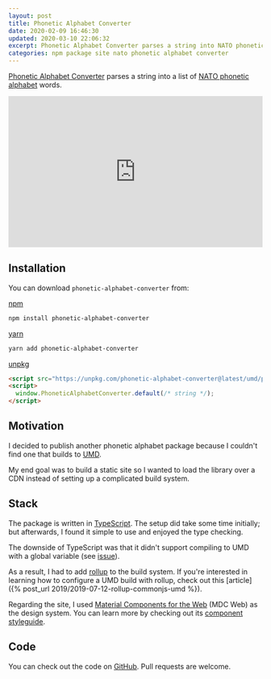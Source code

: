```yaml
---
layout: post
title: Phonetic Alphabet Converter
date: 2020-02-09 16:46:30
updated: 2020-03-10 22:06:32
excerpt: Phonetic Alphabet Converter parses a string into NATO phonetic alphabet words.
categories: npm package site nato phonetic alphabet converter
---
```


[Phonetic Alphabet Converter](https://remarkablemark.org/phonetic-alphabet-converter/) parses a string into a list of [NATO phonetic alphabet](https://en.wikipedia.org/wiki/NATO_phonetic_alphabet) words.

<iframe src="https://remarkablemark.org/phonetic-alphabet-converter/" frameBorder="0" width="100%" height="300px"></iframe>

## Installation

You can download `phonetic-alphabet-converter` from:

[npm](https://www.npmjs.com/package/phonetic-alphabet-converter)

```sh
npm install phonetic-alphabet-converter
```

[yarn](https://yarnpkg.com/package/phonetic-alphabet-converter)

```sh
yarn add phonetic-alphabet-converter
```

[unpkg](https://unpkg.com/phonetic-alphabet-converter/)

```html
<script src="https://unpkg.com/phonetic-alphabet-converter@latest/umd/phonetic-alphabet-converter.js"></script>
<script>
  window.PhoneticAlphabetConverter.default(/* string */);
</script>
```

## Motivation

I decided to publish another phonetic alphabet package because I couldn't find one that builds to [UMD](https://github.com/umdjs/umd).

My end goal was to build a static site so I wanted to load the library over a CDN instead of setting up a complicated build system.

## Stack

The package is written in [TypeScript](https://www.typescriptlang.org/). The setup did take some time initially; but afterwards, I found it simple to use and enjoyed the type checking.

The downside of TypeScript was that it didn't support compiling to UMD with a global variable (see [issue](https://github.com/microsoft/TypeScript/issues/8436)).

As a result, I had to add [rollup](https://rollupjs.org/) to the build system. If you're interested in learning how to configure a UMD build with rollup, check out this [article]({% post_url 2019/2019-07-12-rollup-commonjs-umd %}).

Regarding the site, I used [Material Components for the Web](https://github.com/material-components/material-components-web) (MDC Web) as the design system. You can learn more by checking out its [component styleguide](https://material-components.github.io/material-components-web-catalog/).

## Code

You can check out the code on [GitHub](https://github.com/remarkablemark/phonetic-alphabet-converter). Pull requests are welcome.
